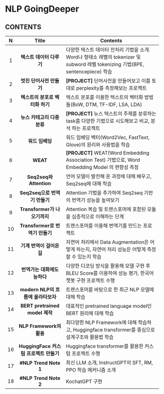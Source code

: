 # NLP GoingDeeper
## CONTENTS 

|N|Title|Contents|
|:---:|:---:|---|
|1|<b>텍스트 데이터 다루기</b>|다양한 텍스트 데이터 전처리 기법을 소개. Word나 형태소 레벨의 tokenizer 및 subword 레벨 tokenizing 기법(BPE, sentencepiece) 학습|
|2|<b>멋진 단어사전 만들기</b>|<b>[PROJECT]</b> 단어사전을 만들어보고 이를 토대로 perplexity를 측정해보는 프로젝트|
|3|<b>텍스트의 분포로 벡터화 하기</b>|텍스트 분포를 이용한 텍스트의 벡터화 방법들(BoW, DTM, TF-IDF, LSA, LDA)|
|4|<b>뉴스 카테고리 다중분류</b>|<b>[PROJECT]</b> 뉴스 텍스트의 주제를 분류하는 task를 다양한 기법으로 시도해보고 비교, 분석 하는 프로젝트|
|5|<b>워드 임베딩</b>|워드 임베딩 벡터(Word2Vec, FastText, Glove)의 원리와 사용법을 학습|
|6|<b>WEAT</b>|<b>[PROJECT]</b> WEAT(Word Embedding Association Test) 기법으로, Word Embedding Model 의 편향성 측정|
|7|<b>Seq2seq와 Attention</b>|언어 모델이 발전해 온 과정에 대해 배우고, Seq2seq에 대해 학습|
|8|<b>Seq2seq으로 번역기 만들기</b>|Attention 기법을 추가하여 Seq2seq 기반의 번역기 성능을 높여보기|
|9|<b>Transformer가 나오기까지</b>|Attention 복습 및 트랜스포머에 포함된 모듈을 심층적으로 이해하는 단계|
|10|<b>Transformer로 번역기 만들기</b>|트랜스포머를 이용해 번역기를 만드는 프로젝트|
|11|<b>기계 번역이 걸어온 길</b>|자연어 처리에서 Data Augmentation은 어떻게 하는지, 자연어 처리 성능은 어떻게 측정할 수 있는지 학습|
|12|<b>번역가는 대화에도 능하다</b>|다양한 디코딩 방식을 활용해 모델 구현 후 BLEU Score를 이용하여 성능 평가, 한국어 챗봇 구현 프로젝트 수행|
|13|<b>modern NLP의 흐름에 올라타보자</b>|트랜스포머를 바탕으로 한 최근 NLP 모델에 대해 학습|
|14|<b>BERT pretrained model 제작</b>|대표적인 pretrained language model인 BERT 원리에 대해 학습|
|15|<b>NLP Framework의 활용</b>|최다양한 NLP Framework에 대해 학습하고, Huggingface transformer를 중심으로 설계구조와 활용법 학습|
|16|<b>HuggingFace 커스텀 프로젝트 만들기</b>|Huggingface transformer를 활용한 커스텀 프로젝트 수행|
|17|<b>#NLP Trend Note 1</b>|최신 LLM 소개, InstructGPT의 SFT, RM, PPO 학습 메커니즘 소개|
|18|<b>#NLP Trend Note 2</b>|KochatGPT 구현|


